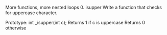 More functions, more nested loops
0. isupper
Write a function that checks for uppercase character.

Prototype: int _isupper(int c);
Returns 1 if c is uppercase
Returns 0 otherwise
